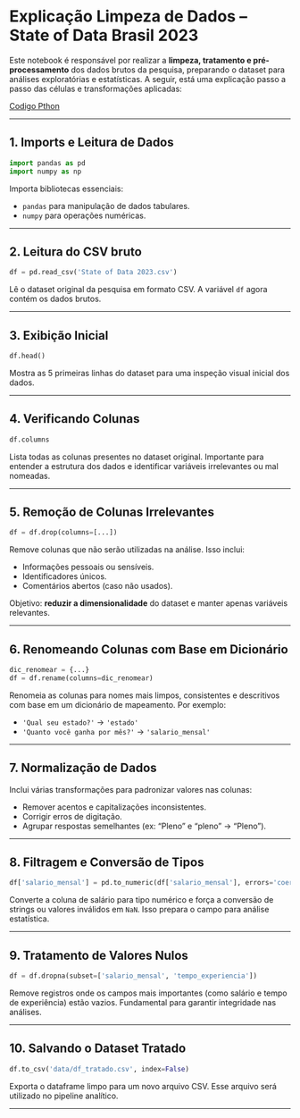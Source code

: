 
#  Explicação Limpeza de Dados – State of Data Brasil 2023

Este notebook é responsável por realizar a **limpeza, tratamento e pré-processamento** dos dados brutos da pesquisa, preparando o dataset para análises exploratórias e estatísticas. A seguir, está uma explicação passo a passo das células e transformações aplicadas:

[Codigo Pthon](LimpezaStateOfData.ipynb)

---

##  1. Imports e Leitura de Dados

```python
import pandas as pd
import numpy as np
```

Importa bibliotecas essenciais:
- `pandas` para manipulação de dados tabulares.
- `numpy` para operações numéricas.

---

##  2. Leitura do CSV bruto

```python
df = pd.read_csv('State of Data 2023.csv')
```

Lê o dataset original da pesquisa em formato CSV. A variável `df` agora contém os dados brutos.

---

##  3. Exibição Inicial

```python
df.head()
```

Mostra as 5 primeiras linhas do dataset para uma inspeção visual inicial dos dados.

---

##  4. Verificando Colunas

```python
df.columns
```

Lista todas as colunas presentes no dataset original. Importante para entender a estrutura dos dados e identificar variáveis irrelevantes ou mal nomeadas.

---

##  5. Remoção de Colunas Irrelevantes

```python
df = df.drop(columns=[...])
```

Remove colunas que não serão utilizadas na análise. Isso inclui:
- Informações pessoais ou sensíveis.
- Identificadores únicos.
- Comentários abertos (caso não usados).
  
Objetivo: **reduzir a dimensionalidade** do dataset e manter apenas variáveis relevantes.

---

##  6. Renomeando Colunas com Base em Dicionário

```python
dic_renomear = {...}
df = df.rename(columns=dic_renomear)
```

Renomeia as colunas para nomes mais limpos, consistentes e descritivos com base em um dicionário de mapeamento. Por exemplo:
- `'Qual seu estado?'` → `'estado'`
- `'Quanto você ganha por mês?'` → `'salario_mensal'`

---

##  7. Normalização de Dados

Inclui várias transformações para padronizar valores nas colunas:
- Remover acentos e capitalizações inconsistentes.
- Corrigir erros de digitação.
- Agrupar respostas semelhantes (ex: “Pleno” e “pleno” → “Pleno”).

---

##  8. Filtragem e Conversão de Tipos

```python
df['salario_mensal'] = pd.to_numeric(df['salario_mensal'], errors='coerce')
```

Converte a coluna de salário para tipo numérico e força a conversão de strings ou valores inválidos em `NaN`. Isso prepara o campo para análise estatística.

---

##  9. Tratamento de Valores Nulos

```python
df = df.dropna(subset=['salario_mensal', 'tempo_experiencia'])
```

Remove registros onde os campos mais importantes (como salário e tempo de experiência) estão vazios. Fundamental para garantir integridade nas análises.

---

##  10. Salvando o Dataset Tratado

```python
df.to_csv('data/df_tratado.csv', index=False)
```

Exporta o dataframe limpo para um novo arquivo CSV. Esse arquivo será utilizado no pipeline analítico.

---

